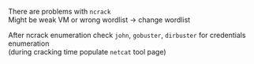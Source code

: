 There are problems with `ncrack`  
Might be weak VM or wrong wordlist -> change wordlist

After ncrack enumeration check `john`, `gobuster`, `dirbuster` for credentials enumeration  
(during cracking time populate `netcat` tool page)